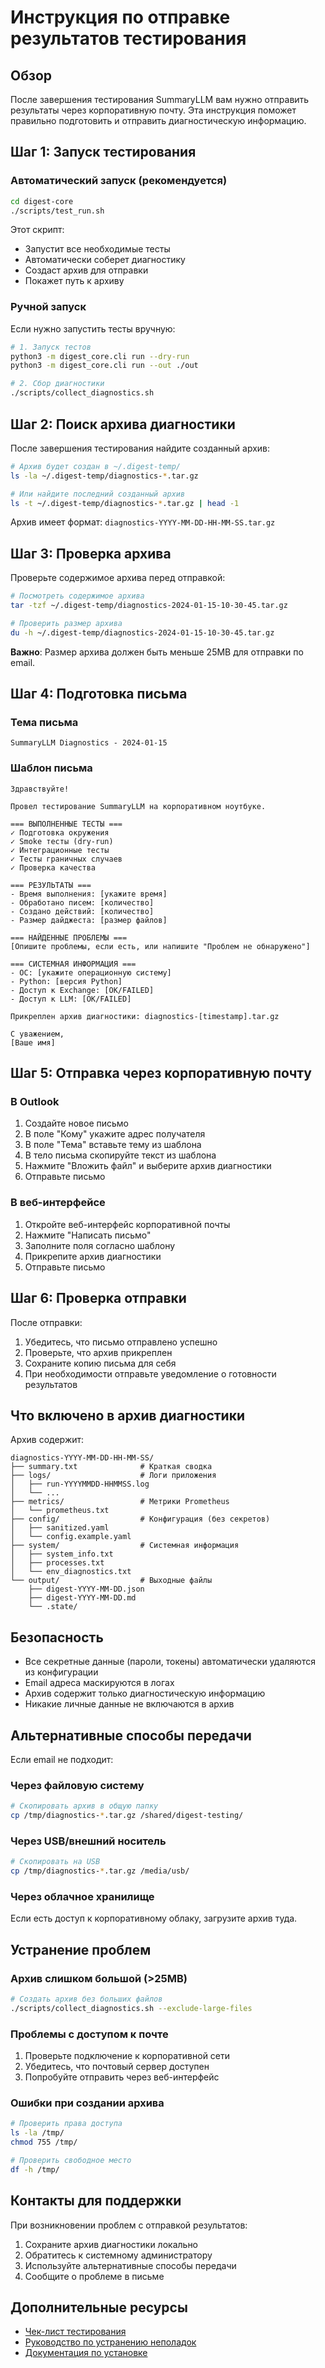 # Инструкция по отправке результатов тестирования

## Обзор

После завершения тестирования SummaryLLM вам нужно отправить результаты через корпоративную почту. Эта инструкция поможет правильно подготовить и отправить диагностическую информацию.

## Шаг 1: Запуск тестирования

### Автоматический запуск (рекомендуется)
```bash
cd digest-core
./scripts/test_run.sh
```

Этот скрипт:
- Запустит все необходимые тесты
- Автоматически соберет диагностику
- Создаст архив для отправки
- Покажет путь к архиву

### Ручной запуск
Если нужно запустить тесты вручную:

```bash
# 1. Запуск тестов
python3 -m digest_core.cli run --dry-run
python3 -m digest_core.cli run --out ./out

# 2. Сбор диагностики
./scripts/collect_diagnostics.sh
```

## Шаг 2: Поиск архива диагностики

После завершения тестирования найдите созданный архив:

```bash
# Архив будет создан в ~/.digest-temp/
ls -la ~/.digest-temp/diagnostics-*.tar.gz

# Или найдите последний созданный архив
ls -t ~/.digest-temp/diagnostics-*.tar.gz | head -1
```

Архив имеет формат: `diagnostics-YYYY-MM-DD-HH-MM-SS.tar.gz`

## Шаг 3: Проверка архива

Проверьте содержимое архива перед отправкой:

```bash
# Посмотреть содержимое архива
tar -tzf ~/.digest-temp/diagnostics-2024-01-15-10-30-45.tar.gz

# Проверить размер архива
du -h ~/.digest-temp/diagnostics-2024-01-15-10-30-45.tar.gz
```

**Важно**: Размер архива должен быть меньше 25MB для отправки по email.

## Шаг 4: Подготовка письма

### Тема письма
```
SummaryLLM Diagnostics - 2024-01-15
```

### Шаблон письма

```
Здравствуйте!

Провел тестирование SummaryLLM на корпоративном ноутбуке.

=== ВЫПОЛНЕННЫЕ ТЕСТЫ ===
✓ Подготовка окружения
✓ Smoke тесты (dry-run)
✓ Интеграционные тесты  
✓ Тесты граничных случаев
✓ Проверка качества

=== РЕЗУЛЬТАТЫ ===
- Время выполнения: [укажите время]
- Обработано писем: [количество]
- Создано действий: [количество]
- Размер дайджеста: [размер файлов]

=== НАЙДЕННЫЕ ПРОБЛЕМЫ ===
[Опишите проблемы, если есть, или напишите "Проблем не обнаружено"]

=== СИСТЕМНАЯ ИНФОРМАЦИЯ ===
- ОС: [укажите операционную систему]
- Python: [версия Python]
- Доступ к Exchange: [OK/FAILED]
- Доступ к LLM: [OK/FAILED]

Прикреплен архив диагностики: diagnostics-[timestamp].tar.gz

С уважением,
[Ваше имя]
```

## Шаг 5: Отправка через корпоративную почту

### В Outlook
1. Создайте новое письмо
2. В поле "Кому" укажите адрес получателя
3. В поле "Тема" вставьте тему из шаблона
4. В тело письма скопируйте текст из шаблона
5. Нажмите "Вложить файл" и выберите архив диагностики
6. Отправьте письмо

### В веб-интерфейсе
1. Откройте веб-интерфейс корпоративной почты
2. Нажмите "Написать письмо"
3. Заполните поля согласно шаблону
4. Прикрепите архив диагностики
5. Отправьте письмо

## Шаг 6: Проверка отправки

После отправки:
1. Убедитесь, что письмо отправлено успешно
2. Проверьте, что архив прикреплен
3. Сохраните копию письма для себя
4. При необходимости отправьте уведомление о готовности результатов

## Что включено в архив диагностики

Архив содержит:

```
diagnostics-YYYY-MM-DD-HH-MM-SS/
├── summary.txt              # Краткая сводка
├── logs/                    # Логи приложения
│   ├── run-YYYYMMDD-HHMMSS.log
│   └── ...
├── metrics/                 # Метрики Prometheus
│   └── prometheus.txt
├── config/                  # Конфигурация (без секретов)
│   ├── sanitized.yaml
│   └── config.example.yaml
├── system/                  # Системная информация
│   ├── system_info.txt
│   ├── processes.txt
│   └── env_diagnostics.txt
└── output/                  # Выходные файлы
    ├── digest-YYYY-MM-DD.json
    ├── digest-YYYY-MM-DD.md
    └── .state/
```

## Безопасность

- Все секретные данные (пароли, токены) автоматически удаляются из конфигурации
- Email адреса маскируются в логах
- Архив содержит только диагностическую информацию
- Никакие личные данные не включаются в архив

## Альтернативные способы передачи

Если email не подходит:

### Через файловую систему
```bash
# Скопировать архив в общую папку
cp /tmp/diagnostics-*.tar.gz /shared/digest-testing/
```

### Через USB/внешний носитель
```bash
# Скопировать на USB
cp /tmp/diagnostics-*.tar.gz /media/usb/
```

### Через облачное хранилище
Если есть доступ к корпоративному облаку, загрузите архив туда.

## Устранение проблем

### Архив слишком большой (>25MB)
```bash
# Создать архив без больших файлов
./scripts/collect_diagnostics.sh --exclude-large-files
```

### Проблемы с доступом к почте
1. Проверьте подключение к корпоративной сети
2. Убедитесь, что почтовый сервер доступен
3. Попробуйте отправить через веб-интерфейс

### Ошибки при создании архива
```bash
# Проверить права доступа
ls -la /tmp/
chmod 755 /tmp/

# Проверить свободное место
df -h /tmp/
```

## Контакты для поддержки

При возникновении проблем с отправкой результатов:
1. Сохраните архив диагностики локально
2. Обратитесь к системному администратору
3. Используйте альтернативные способы передачи
4. Сообщите о проблеме в письме

## Дополнительные ресурсы

- [Чек-лист тестирования](./MANUAL_TESTING_CHECKLIST.md)
- [Руководство по устранению неполадок](../troubleshooting/TROUBLESHOOTING.md)
- [Документация по установке](../installation/INSTALL.md)
